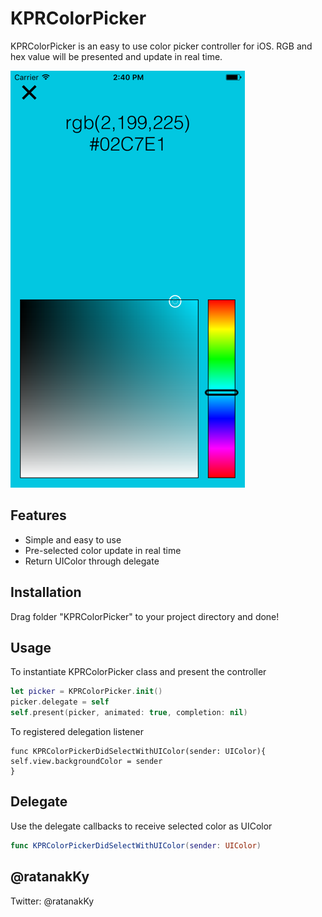 KPRColorPicker
===========

KPRColorPicker is an easy to use color picker controller for iOS. RGB and hex value will be presented and update in real time.

![alt tag](https://github.com/KPR7168/KPRColorPicker/blob/master/Simulator%20Screen%20Shot%20Nov%2012%2C%202016%2C%202.40.15%20PM.png)

Features
------------
* Simple and easy to use
* Pre-selected color update in real time
* Return UIColor through delegate

Installation
------------
Drag folder "KPRColorPicker" to your project directory and done!

Usage
------------
To instantiate KPRColorPicker class and present the controller
```swift
let picker = KPRColorPicker.init()
picker.delegate = self
self.present(picker, animated: true, completion: nil)
```

To registered delegation listener
```
func KPRColorPickerDidSelectWithUIColor(sender: UIColor){
self.view.backgroundColor = sender
}
```

Delegate
------------

Use the delegate callbacks to receive selected color as UIColor

```swift
func KPRColorPickerDidSelectWithUIColor(sender: UIColor)
```

@ratanakKy
------------

Twitter: @ratanakKy
